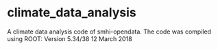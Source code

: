 # climate_data_analysis
A climate data analysis code of smhi-opendata.
The code was compiled using ROOT: Version   5.34/38     12 March 2018
